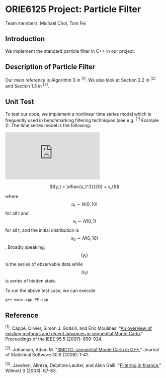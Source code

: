 ORIE6125 Project: Particle Filter
=================================

Team members: Michael Choi, Tom Fei

Introduction
------------
We implement the standard particle filter in C++ in our project.

Description of Particle Filter
----------------------------
Our main reference is Algorithm 3 in <sup>[1]</sup>.
We also look at Section 2.2 in <sup>[2]</sup> and Section 1.3 in <sup>[3]</sup>.

Unit Test
---------
To test our code, we implement a nonlinear time series model which is frequently used in benchmarking filtering techniques (see e.g. <sup>[1]</sup> Example 1). The time series model is the following:

![image](http://latex.codecogs.com/gif.latex?%24%24x_t%20%3D%20%5Cdfrac%7Bx_%7Bt-1%7D%7D%7B2%7D%20&plus;%2025%20%5Cdfrac%7Bx_%7Bt-1%7D%7D%7B1&plus;x_%7Bt-1%7D%5E2%7D%20&plus;%208%20cos%281.2t%29%20&plus;%20u_t%24%24)

$$y_t = \dfrac{x_t^2}{20} + v_t$$

where $$u_t \sim N(0,10)$$ for all t and $$v_t \sim N(0,1)$$ for all t, and the initial distribution is $$x_0 \sim N(0,10)$$. Broadly speaking, $$(y_t)$$ is the series of observable data while $$(x_t)$$ is series of hidden state.

To run the above test case, we can execute
```
g++ main.cpp PF.cpp
```



Reference
---------
<sup>[1]</sup>: Cappé, Olivier, Simon J. Godsill, and Eric Moulines. "[An overview of existing methods and recent advances in sequential Monte Carlo.](http://perso.telecom-paristech.fr/~cappe/Publications/Self-archive/06particle-cmg.pdf)" Proceedings of the IEEE 95.5 (2007): 899-924.

<sup>[2]</sup>: Johansen, Adam M. "[SMCTC: sequential Monte Carlo in C++.](http://wrap.warwick.ac.uk/2194/)" Journal of Statistical Software 30.6 (2009): 1-41.

<sup>[3]</sup>: Javaheri, Alireza, Delphine Lautier, and Alain Galli. "[Filtering in finance.](http://www.cis.upenn.edu/~mkearns/finread/filtering_in_finance.pdf)" Wilmott 3 (2003): 67-83.

